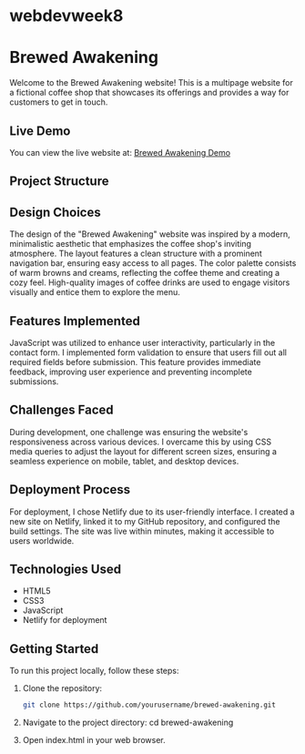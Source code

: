 # webdevweek8

# Brewed Awakening

Welcome to the Brewed Awakening website! This is a multipage website for a fictional coffee shop that showcases its offerings and provides a way for customers to get in touch.

## Live Demo

You can view the live website at: [Brewed Awakening Demo](https://brewedawakeningdemo.netlify.app/)

## Project Structure

## Design Choices

The design of the "Brewed Awakening" website was inspired by a modern, minimalistic aesthetic that emphasizes the coffee shop's inviting atmosphere. The layout features a clean structure with a prominent navigation bar, ensuring easy access to all pages. The color palette consists of warm browns and creams, reflecting the coffee theme and creating a cozy feel. High-quality images of coffee drinks are used to engage visitors visually and entice them to explore the menu.

## Features Implemented

JavaScript was utilized to enhance user interactivity, particularly in the contact form. I implemented form validation to ensure that users fill out all required fields before submission. This feature provides immediate feedback, improving user experience and preventing incomplete submissions.

## Challenges Faced

During development, one challenge was ensuring the website's responsiveness across various devices. I overcame this by using CSS media queries to adjust the layout for different screen sizes, ensuring a seamless experience on mobile, tablet, and desktop devices.

## Deployment Process

For deployment, I chose Netlify due to its user-friendly interface. I created a new site on Netlify, linked it to my GitHub repository, and configured the build settings. The site was live within minutes, making it accessible to users worldwide.

## Technologies Used

- HTML5
- CSS3
- JavaScript
- Netlify for deployment

## Getting Started

To run this project locally, follow these steps:

1. Clone the repository:
   ```bash
   git clone https://github.com/yourusername/brewed-awakening.git

2. Navigate to the project directory:
   cd brewed-awakening

3. Open index.html in your web browser.
 
